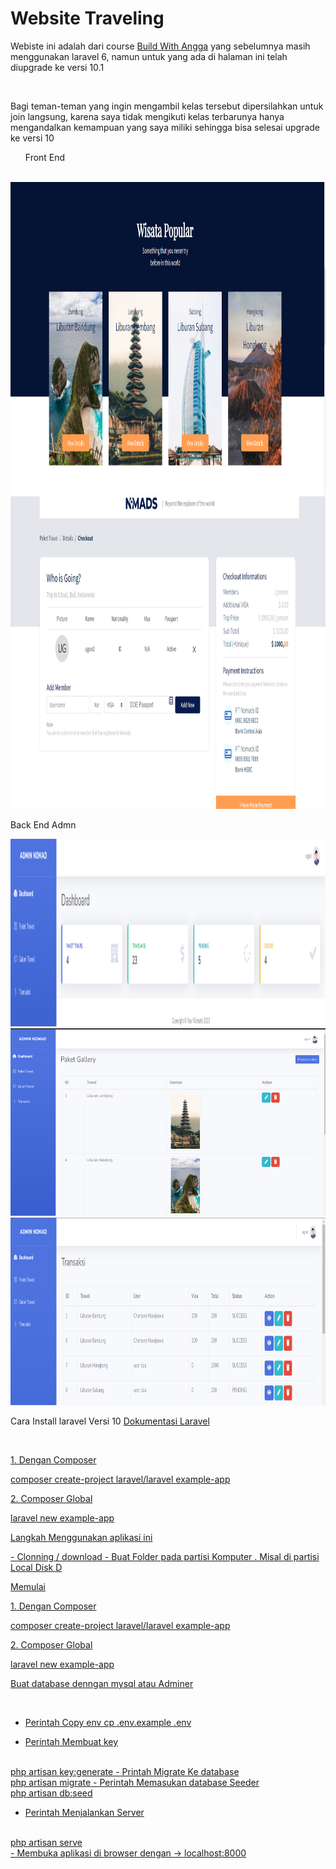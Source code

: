 # Website Traveling
<p>Webiste ini adalah dari course <a href="https://buildwithangga.com/kelas/full-stack-developer-with-laravel-web-travel" target="_blank" >Build With Angga</a> yang sebelumnya masih menggunakan laravel 6, namun untuk yang ada di halaman ini telah diupgrade ke versi 10.1</p>
<br>
<p>Bagi teman-teman yang ingin mengambil kelas tersebut dipersilahkan untuk join langsung, karena saya tidak mengikuti kelas terbarunya hanya mengandalkan kemampuan yang saya miliki sehingga bisa selesai upgrade ke versi 10</p>

<ul>Front End</ul>
<br>
<img src="https://github.com/ugunNet21/wisata-laravel10/blob/master/public/ss/popular.png" width="1000" height="500"/>
<br>
<img src="https://github.com/ugunNet21/wisata-laravel10/blob/master/public/ss/checkout.png" width="1000" height="500"/>
<p>Back End Admn</p>
<img src="https://github.com/ugunNet21/wisata-laravel10/blob/master/public/ss/dashbiar%20admin.png" width="1000" height="300"/>
<img src="https://github.com/ugunNet21/wisata-laravel10/blob/master/public/ss/gallery%20admin.png" width="1000" height="300"/>
<img src="https://github.com/ugunNet21/wisata-laravel10/blob/master/public/ss/transaksi%20admin.png" width="1000" height="300"/>

<br>
<p> Cara Install laravel Versi 10 <a href="https://laravel.com/docs/10.x" target="_blank" /> Dokumentasi Laravel </p>
<br>
<p> 1. Dengan Composer </p>
<p>composer create-project laravel/laravel example-app </p>
<p> 2. Composer Global</p>
<p>laravel new example-app</p>

<p>Langkah Menggunakan aplikasi ini </p>
- Clonning / download 
- Buat Folder pada partisi Komputer . Misal di partisi Local Disk D

Memulai
<p> 1. Dengan Composer </p>
<p>composer create-project laravel/laravel example-app </p>
<p> 2. Composer Global</p>
<p>laravel new example-app</p>

<p> Buat database denngan mysql atau <a href="https://github.com/ugunNet21/wisata-laravel10/tree/master/adminer" target="_blank" />Adminer</p>
<br>

- Perintah Copy env 
cp .env.example .env

- Perintah Membuat key
<br>
php artisan key:generate
- Printah Migrate Ke database
<br>
php artisan migrate
- Perintah Memasukan database Seeder
<br>
php artisan db:seed

- Perintah Menjalankan Server
<br>
php artisan serve
<br>
- Membuka aplikasi di browser dengan -> localhost:8000
